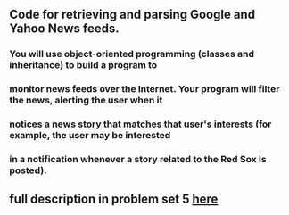 ## Code for retrieving and parsing Google and Yahoo News feeds. 

### You will use object-oriented programming (classes and inheritance) to build a program to
### monitor news feeds over the Internet. Your program will filter the news, alerting the user when it
### notices a news story that matches that user's interests (for example, the user may be interested
### in a notification whenever a story related to the Red Sox is posted).

## full description in problem set 5 [here](https://ocw.mit.edu/courses/6-0001-introduction-to-computer-science-and-programming-in-python-fall-2016/pages/assignments/)

